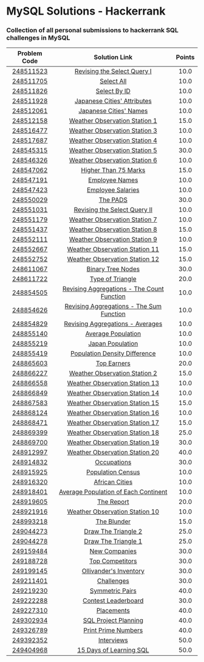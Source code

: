 # MySQL Solutions - Hackerrank
### Collection of all personal submissions to hackerrank SQL challenges in MySQL
| Problem Code | Solution Link | Points |
| :---: | :---: | :---: |
| [248511523](https://www.hackerrank.com/challenges/revising-the-select-query/problem) | [Revising the Select Query I](revising-the-select-query.sql) | 10.0 |
| [248511705](https://www.hackerrank.com/challenges/select-all-sql/problem) | [Select All](select-all-sql.sql) | 10.0 |
| [248511826](https://www.hackerrank.com/challenges/select-by-id/problem) | [Select By ID](select-by-id.sql) | 10.0 |
| [248511928](https://www.hackerrank.com/challenges/japanese-cities-attributes/problem) | [Japanese Cities' Attributes](japanese-cities-attributes.sql) | 10.0 |
| [248512061](https://www.hackerrank.com/challenges/japanese-cities-name/problem) | [Japanese Cities' Names](japanese-cities-name.sql) | 10.0 |
| [248512158](https://www.hackerrank.com/challenges/weather-observation-station-1/problem) | [Weather Observation Station 1](weather-observation-station-1.sql) | 15.0 |
| [248516477](https://www.hackerrank.com/challenges/weather-observation-station-3/problem) | [Weather Observation Station 3](weather-observation-station-3.sql) | 10.0 |
| [248517687](https://www.hackerrank.com/challenges/weather-observation-station-4/problem) | [Weather Observation Station 4](weather-observation-station-4.sql) | 10.0 |
| [248545315](https://www.hackerrank.com/challenges/weather-observation-station-5/problem) | [Weather Observation Station 5](weather-observation-station-5.sql) | 30.0 |
| [248546326](https://www.hackerrank.com/challenges/weather-observation-station-6/problem) | [Weather Observation Station 6](weather-observation-station-6.sql) | 10.0 |
| [248547062](https://www.hackerrank.com/challenges/more-than-75-marks/problem) | [Higher Than 75 Marks](more-than-75-marks.sql) | 15.0 |
| [248547191](https://www.hackerrank.com/challenges/name-of-employees/problem) | [Employee Names](name-of-employees.sql) | 10.0 |
| [248547423](https://www.hackerrank.com/challenges/salary-of-employees/problem) | [Employee Salaries](salary-of-employees.sql) | 10.0 |
| [248550029](https://www.hackerrank.com/challenges/the-pads/problem) | [The PADS](the-pads.sql) | 30.0 |
| [248551031](https://www.hackerrank.com/challenges/revising-the-select-query-2/problem) | [Revising the Select Query II](revising-the-select-query-2.sql) | 10.0 |
| [248551179](https://www.hackerrank.com/challenges/weather-observation-station-7/problem) | [Weather Observation Station 7](weather-observation-station-7.sql) | 10.0 |
| [248551437](https://www.hackerrank.com/challenges/weather-observation-station-8/problem) | [Weather Observation Station 8](weather-observation-station-8.sql) | 15.0 |
| [248552111](https://www.hackerrank.com/challenges/weather-observation-station-9/problem) | [Weather Observation Station 9](weather-observation-station-9.sql) | 10.0 |
| [248552667](https://www.hackerrank.com/challenges/weather-observation-station-11/problem) | [Weather Observation Station 11](weather-observation-station-11.sql) | 15.0 |
| [248552752](https://www.hackerrank.com/challenges/weather-observation-station-12/problem) | [Weather Observation Station 12](weather-observation-station-12.sql) | 15.0 |
| [248611067](https://www.hackerrank.com/challenges/binary-search-tree-1/problem) | [Binary Tree Nodes](binary-search-tree-1.sql) | 30.0 |
| [248611722](https://www.hackerrank.com/challenges/what-type-of-triangle/problem) | [Type of Triangle](what-type-of-triangle.sql) | 20.0 |
| [248854505](https://www.hackerrank.com/challenges/revising-aggregations-the-count-function/problem) | [Revising Aggregations - The Count Function](revising-aggregations-the-count-function.sql) | 10.0 |
| [248854626](https://www.hackerrank.com/challenges/revising-aggregations-sum/problem) | [Revising Aggregations - The Sum Function](revising-aggregations-sum.sql) | 10.0 |
| [248854829](https://www.hackerrank.com/challenges/revising-aggregations-the-average-function/problem) | [Revising Aggregations - Averages](revising-aggregations-the-average-function.sql) | 10.0 |
| [248855140](https://www.hackerrank.com/challenges/average-population/problem) | [Average Population](average-population.sql) | 10.0 |
| [248855219](https://www.hackerrank.com/challenges/japan-population/problem) | [Japan Population](japan-population.sql) | 10.0 |
| [248855419](https://www.hackerrank.com/challenges/population-density-difference/problem) | [Population Density Difference](population-density-difference.sql) | 10.0 |
| [248865603](https://www.hackerrank.com/challenges/earnings-of-employees/problem) | [Top Earners](earnings-of-employees.sql) | 20.0 |
| [248866227](https://www.hackerrank.com/challenges/weather-observation-station-2/problem) | [Weather Observation Station 2](weather-observation-station-2.sql) | 15.0 |
| [248866558](https://www.hackerrank.com/challenges/weather-observation-station-13/problem) | [Weather Observation Station 13](weather-observation-station-13.sql) | 10.0 |
| [248866849](https://www.hackerrank.com/challenges/weather-observation-station-14/problem) | [Weather Observation Station 14](weather-observation-station-14.sql) | 10.0 |
| [248867583](https://www.hackerrank.com/challenges/weather-observation-station-15/problem) | [Weather Observation Station 15](weather-observation-station-15.sql) | 15.0 |
| [248868124](https://www.hackerrank.com/challenges/weather-observation-station-16/problem) | [Weather Observation Station 16](weather-observation-station-16.sql) | 10.0 |
| [248868471](https://www.hackerrank.com/challenges/weather-observation-station-17/problem) | [Weather Observation Station 17](weather-observation-station-17.sql) | 15.0 |
| [248869399](https://www.hackerrank.com/challenges/weather-observation-station-18/problem) | [Weather Observation Station 18](weather-observation-station-18.sql) | 25.0 |
| [248869700](https://www.hackerrank.com/challenges/weather-observation-station-19/problem) | [Weather Observation Station 19](weather-observation-station-19.sql) | 30.0 |
| [248912997](https://www.hackerrank.com/challenges/weather-observation-station-20/problem) | [Weather Observation Station 20](weather-observation-station-20.sql) | 40.0 |
| [248914832](https://www.hackerrank.com/challenges/occupations/problem) | [Occupations](occupations.sql) | 30.0 |
| [248915925](https://www.hackerrank.com/challenges/asian-population/problem) | [Population Census ](asian-population.sql) | 10.0 |
| [248916320](https://www.hackerrank.com/challenges/african-cities/problem) | [African Cities](african-cities.sql) | 10.0 |
| [248918401](https://www.hackerrank.com/challenges/average-population-of-each-continent/problem) | [Average Population of Each Continent](average-population-of-each-continent.sql) | 10.0 |
| [248919605](https://www.hackerrank.com/challenges/the-report/problem) | [The Report](the-report.sql) | 20.0 |
| [248921916](https://www.hackerrank.com/challenges/weather-observation-station-10/problem) | [Weather Observation Station 10](weather-observation-station-10.sql) | 10.0 |
| [248993218](https://www.hackerrank.com/challenges/the-blunder/problem) | [The Blunder](the-blunder.sql) | 15.0 |
| [249044273](https://www.hackerrank.com/challenges/draw-the-triangle-2/problem) | [Draw The Triangle 2](draw-the-triangle-2.sql) | 25.0 |
| [249044278](https://www.hackerrank.com/challenges/draw-the-triangle-1/problem) | [Draw The Triangle 1](draw-the-triangle-1.sql) | 25.0 |
| [249159484](https://www.hackerrank.com/challenges/the-company/problem) | [New Companies](the-company.sql) | 30.0 |
| [249188728](https://www.hackerrank.com/challenges/full-score/problem) | [Top Competitors](full-score.sql) | 30.0 |
| [249199145](https://www.hackerrank.com/challenges/harry-potter-and-wands/problem) | [Ollivander's Inventory](harry-potter-and-wands.sql) | 30.0 |
| [249211401](https://www.hackerrank.com/challenges/challenges/problem) | [Challenges](challenges.sql) | 30.0 |
| [249219230](https://www.hackerrank.com/challenges/symmetric-pairs/problem) | [Symmetric Pairs](symmetric-pairs.sql) | 40.0 |
| [249222288](https://www.hackerrank.com/challenges/contest-leaderboard/problem) | [Contest Leaderboard](contest-leaderboard.sql) | 30.0 |
| [249227310](https://www.hackerrank.com/challenges/placements/problem) | [Placements](placements.sql) | 40.0 |
| [249302934](https://www.hackerrank.com/challenges/sql-projects/problem) | [SQL Project Planning](sql-projects.sql) | 40.0 |
| [249326789](https://www.hackerrank.com/challenges/print-prime-numbers/problem) | [Print Prime Numbers](print-prime-numbers.sql) | 40.0 |
| [249392352](https://www.hackerrank.com/challenges/interviews/problem) | [Interviews](interviews.sql) | 50.0 |
| [249404968](https://www.hackerrank.com/challenges/15-days-of-learning-sql/problem) | [15 Days of Learning SQL](15-days-of-learning-sql.sql) | 50.0 |
